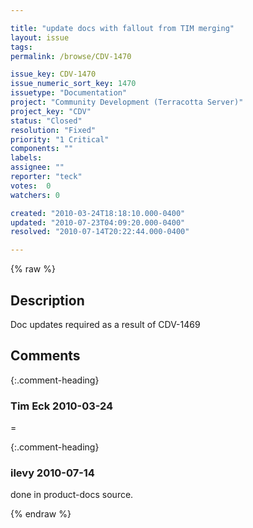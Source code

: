 ```yaml
---

title: "update docs with fallout from TIM merging"
layout: issue
tags: 
permalink: /browse/CDV-1470

issue_key: CDV-1470
issue_numeric_sort_key: 1470
issuetype: "Documentation"
project: "Community Development (Terracotta Server)"
project_key: "CDV"
status: "Closed"
resolution: "Fixed"
priority: "1 Critical"
components: ""
labels: 
assignee: ""
reporter: "teck"
votes:  0
watchers: 0

created: "2010-03-24T18:18:10.000-0400"
updated: "2010-07-23T04:09:20.000-0400"
resolved: "2010-07-14T20:22:44.000-0400"

---
```




{% raw %}



## Description

<div markdown="1" class="description">

Doc updates required as a result of CDV-1469


</div>

## Comments


{:.comment-heading}
### **Tim Eck** <span class="date">2010-03-24</span>

<div markdown="1" class="comment">

=

</div>


{:.comment-heading}
### **ilevy** <span class="date">2010-07-14</span>

<div markdown="1" class="comment">

done in product-docs source.

</div>



{% endraw %}
